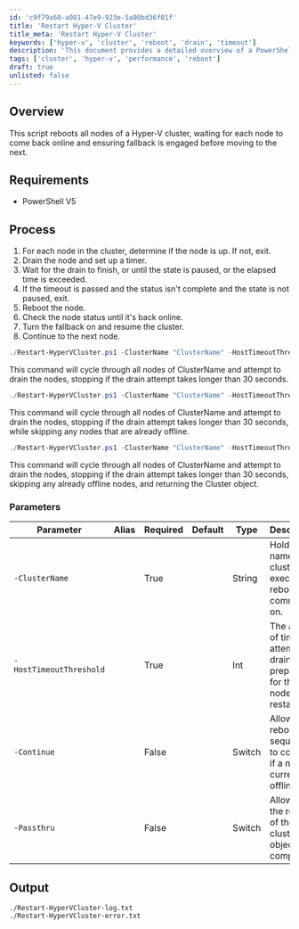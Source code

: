 ```yaml
---
id: 'c9f79a60-a081-47e9-923e-5a00bd36f01f'
title: 'Restart Hyper-V Cluster'
title_meta: 'Restart Hyper-V Cluster'
keywords: ['hyper-v', 'cluster', 'reboot', 'drain', 'timeout']
description: 'This document provides a detailed overview of a PowerShell script designed to reboot all nodes of a Hyper-V cluster sequentially, ensuring each node is fully operational before proceeding to the next. It includes requirements, process steps, parameters, and output logs for monitoring the script execution.'
tags: ['cluster', 'hyper-v', 'performance', 'reboot']
draft: true
unlisted: false
---
```


## Overview

This script reboots all nodes of a Hyper-V cluster, waiting for each node to come back online and ensuring fallback is engaged before moving to the next.

## Requirements

- PowerShell V5

## Process

1. For each node in the cluster, determine if the node is up. If not, exit.
2. Drain the node and set up a timer.
3. Wait for the drain to finish, or until the state is paused, or the elapsed time is exceeded.
4. If the timeout is passed and the status isn't complete and the state is not paused, exit.
5. Reboot the node.
6. Check the node status until it's back online.
7. Turn the fallback on and resume the cluster.
8. Continue to the next node.

```powershell
./Restart-HyperVCluster.ps1 -ClusterName "ClusterName" -HostTimeoutThreshold 30
```
This command will cycle through all nodes of ClusterName and attempt to drain the nodes, stopping if the drain attempt takes longer than 30 seconds.

```powershell
./Restart-HyperVCluster.ps1 -ClusterName "ClusterName" -HostTimeoutThreshold 30 -Continue
```
This command will cycle through all nodes of ClusterName and attempt to drain the nodes, stopping if the drain attempt takes longer than 30 seconds, while skipping any nodes that are already offline.

```powershell
./Restart-HyperVCluster.ps1 -ClusterName "ClusterName" -HostTimeoutThreshold 30 -Continue -Passthru
```
This command will cycle through all nodes of ClusterName and attempt to drain the nodes, stopping if the drain attempt takes longer than 30 seconds, skipping any already offline nodes, and returning the Cluster object.

### Parameters

| Parameter                  | Alias | Required | Default | Type   | Description                                                                 |
|----------------------------|-------|----------|---------|--------|-----------------------------------------------------------------------------|
| `-ClusterName`             |       | True     |         | String | Holds the name of the cluster to execute the reboot command on.           |
| `-HostTimeoutThreshold`    |       | True     |         | Int    | The amount of time to attempt the drain and preparation for the node restart. |
| `-Continue`                |       | False    |         | Switch | Allows the reboot sequence to continue if a node is currently offline.     |
| `-Passthru`                |       | False    |         | Switch | Allows for the return of the cluster object upon completion.               |

## Output

```
./Restart-HyperVCluster-log.txt
./Restart-HyperVCluster-error.txt
```

